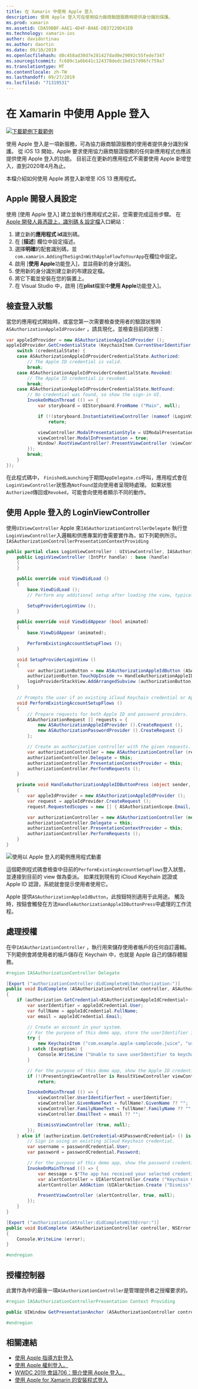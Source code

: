 ```yaml
---
title: 在 Xamarin 中使用 Apple 登入
description: 使用 Apple 登入可在使用協力廠商驗證服務時提供身分識別保護。
ms.prod: xamarin
ms.assetid: CDA59BBF-AAE1-4D4F-B4AE-DB37220D41EB
ms.technology: xamarin-ios
author: davidortinau
ms.author: daortin
ms.date: 09/10/2019
ms.openlocfilehash: d8c458ad30d7e281427dad0e29092c55fede7347
ms.sourcegitcommit: fc689c1a6b641c124378dedc1bd157d96fc759a7
ms.translationtype: MT
ms.contentlocale: zh-TW
ms.lasthandoff: 09/27/2019
ms.locfileid: "71319531"
---
```

# <a name="sign-in-with-apple-in-xamarinios"></a>在 Xamarin 中使用 Apple 登入

[![下載範例](~/media/shared/download.png)下載範例](https://docs.microsoft.com/samples/xamarin/ios-samples/ios13-addingthesigninwithappleflowtoyourapp/)

使用 Apple 登入是一項新服務，可為協力廠商驗證服務的使用者提供身分識別保護。 從 iOS 13 開始，Apple 要求使用協力廠商驗證服務的任何新應用程式也應該提供使用 Apple 登入的功能。 目前正在更新的應用程式不需要使用 Apple 新增登入，直到2020年4月為止。

本檔介紹如何使用 Apple 將登入新增至 iOS 13 應用程式。

## <a name="apple-developer-setup"></a>Apple 開發人員設定

使用 [使用 Apple 登入] 建立並執行應用程式之前，您需要完成這些步驟。 在[Apple 開發人員憑證上，識別碼 & 設定檔][5]入口網站：

1. 建立新的**應用程式 id**識別碼。
2. 在 [**描述**] 欄位中設定描述。
3. 選擇**明確**的配套識別碼，並`com.xamarin.AddingTheSignInWithAppleFlowToYourApp`在欄位中設定。
4. 啟用 [**使用 Apple**功能登入]，並註冊新的身分識別。
5. 使用新的身分識別建立新的布建設定檔。
6. 將它下載並安裝在您的裝置上。
7. 在 Visual Studio 中，啟用 [在**plist**檔案中**使用 Apple**功能登入]。

## <a name="check-sign-in-status"></a>檢查登入狀態

當您的應用程式開始時，或當您第一次需要檢查使用者的驗證狀態時`ASAuthorizationAppleIdProvider` ，請具現化，並檢查目前的狀態：

```csharp
var appleIdProvider = new ASAuthorizationAppleIdProvider ();
appleIdProvider.GetCredentialState (KeychainItem.CurrentUserIdentifier, (credentialState, error) => {
    switch (credentialState) {
    case ASAuthorizationAppleIdProviderCredentialState.Authorized:
        // The Apple ID credential is valid.
        break;
    case ASAuthorizationAppleIdProviderCredentialState.Revoked:
        // The Apple ID credential is revoked.
        break;
    case ASAuthorizationAppleIdProviderCredentialState.NotFound:
        // No credential was found, so show the sign-in UI.
        InvokeOnMainThread (() => {
            var storyboard = UIStoryboard.FromName ("Main", null);

            if (!(storyboard.InstantiateViewController (nameof (LoginViewController)) is LoginViewController viewController))
                return;

            viewController.ModalPresentationStyle = UIModalPresentationStyle.FormSheet;
            viewController.ModalInPresentation = true;
            Window?.RootViewController?.PresentViewController (viewController, true, null);
        });
        break;
    }
});
```

在此程式碼中， `FinishedLaunching`于期間`AppDelegate.cs`呼叫，應用程式會在`LoginViewController`狀態為`NotFound`並向使用者呈現時處理。 如果狀態`Authorized`傳回或`Revoked`，可能會向使用者顯示不同的動作。

## <a name="a-loginviewcontroller-for-sign-in-with-apple"></a>使用 Apple 登入的 LoginViewController

使用`UIViewController` Apple 來`IASAuthorizationControllerDelegate` 執行登`LoginViewController`入邏輯和供應專案的會需要實作為，如下列範例所示。`IASAuthorizationControllerPresentationContextProviding`

```csharp
public partial class LoginViewController : UIViewController, IASAuthorizationControllerDelegate, IASAuthorizationControllerPresentationContextProviding {
    public LoginViewController (IntPtr handle) : base (handle)
    {
    }

    public override void ViewDidLoad ()
    {
        base.ViewDidLoad ();
        // Perform any additional setup after loading the view, typically from a nib.

        SetupProviderLoginView ();
    }

    public override void ViewDidAppear (bool animated)
    {
        base.ViewDidAppear (animated);

        PerformExistingAccountSetupFlows ();
    }

    void SetupProviderLoginView ()
    {
        var authorizationButton = new ASAuthorizationAppleIdButton (ASAuthorizationAppleIdButtonType.Default, ASAuthorizationAppleIdButtonStyle.White);
        authorizationButton.TouchUpInside += HandleAuthorizationAppleIDButtonPress;
        loginProviderStackView.AddArrangedSubview (authorizationButton);
    }

    // Prompts the user if an existing iCloud Keychain credential or Apple ID credential is found.
    void PerformExistingAccountSetupFlows ()
    {
        // Prepare requests for both Apple ID and password providers.
        ASAuthorizationRequest [] requests = {
            new ASAuthorizationAppleIdProvider ().CreateRequest (),
            new ASAuthorizationPasswordProvider ().CreateRequest ()
        };

        // Create an authorization controller with the given requests.
        var authorizationController = new ASAuthorizationController (requests);
        authorizationController.Delegate = this;
        authorizationController.PresentationContextProvider = this;
        authorizationController.PerformRequests ();
    }

    private void HandleAuthorizationAppleIDButtonPress (object sender, EventArgs e)
    {
        var appleIdProvider = new ASAuthorizationAppleIdProvider ();
        var request = appleIdProvider.CreateRequest ();
        request.RequestedScopes = new [] { ASAuthorizationScope.Email, ASAuthorizationScope.FullName };

        var authorizationController = new ASAuthorizationController (new [] { request });
        authorizationController.Delegate = this;
        authorizationController.PresentationContextProvider = this;
        authorizationController.PerformRequests ();
    }
}
```

![使用以 Apple 登入的範例應用程式動畫](sign-in-images/sign-in-flow.png)

這個範例程式碼會檢查中目前的`PerformExistingAccountSetupFlows`登入狀態，並連接到目前的 view 做為委派。 如果找到現有的 iCloud Keychain 認證或 Apple ID 認證，系統就會提示使用者使用它。

Apple 提供`ASAuthorizationAppleIdButton`，此按鈕特別適用于此用途。 觸及時，按鈕會觸發在方法`HandleAuthorizationAppleIDButtonPress`中處理的工作流程。

## <a name="handling-authorization"></a>處理授權

在中`IASAuthorizationController` ，執行用來儲存使用者帳戶的任何自訂邏輯。 下列範例會將使用者的帳戶儲存在 Keychain 中，也就是 Apple 自己的儲存體服務。

```csharp
#region IASAuthorizationController Delegate

[Export ("authorizationController:didCompleteWithAuthorization:")]
public void DidComplete (ASAuthorizationController controller, ASAuthorization authorization)
{
    if (authorization.GetCredential<ASAuthorizationAppleIdCredential> () is ASAuthorizationAppleIdCredential appleIdCredential) {
        var userIdentifier = appleIdCredential.User;
        var fullName = appleIdCredential.FullName;
        var email = appleIdCredential.Email;

        // Create an account in your system.
        // For the purpose of this demo app, store the userIdentifier in the keychain.
        try {
            new KeychainItem ("com.example.apple-samplecode.juice", "userIdentifier").SaveItem (userIdentifier);
        } catch (Exception) {
            Console.WriteLine ("Unable to save userIdentifier to keychain.");
        }

        // For the purpose of this demo app, show the Apple ID credential information in the ResultViewController.
        if (!(PresentingViewController is ResultViewController viewController))
            return;

        InvokeOnMainThread (() => {
            viewController.UserIdentifierText = userIdentifier;
            viewController.GivenNameText = fullName?.GivenName ?? "";
            viewController.FamilyNameText = fullName?.FamilyName ?? "";
            viewController.EmailText = email ?? "";

            DismissViewController (true, null);
        });
    } else if (authorization.GetCredential<ASPasswordCredential> () is ASPasswordCredential passwordCredential) {
        // Sign in using an existing iCloud Keychain credential.
        var username = passwordCredential.User;
        var password = passwordCredential.Password;

        // For the purpose of this demo app, show the password credential as an alert.
        InvokeOnMainThread (() => {
            var message = $"The app has received your selected credential from the keychain. \n\n Username: {username}\n Password: {password}";
            var alertController = UIAlertController.Create ("Keychain Credential Received", message, UIAlertControllerStyle.Alert);
            alertController.AddAction (UIAlertAction.Create ("Dismiss", UIAlertActionStyle.Cancel, null));

            PresentViewController (alertController, true, null);
        });
    }
}

[Export ("authorizationController:didCompleteWithError:")]
public void DidComplete (ASAuthorizationController controller, NSError error)
{
    Console.WriteLine (error);
}

#endregion
```

## <a name="authorization-controller"></a>授權控制器

此實作為中的最後一項`ASAuthorizationController`是管理提供者之授權要求的。

```csharp
#region IASAuthorizationControllerPresentation Context Providing

public UIWindow GetPresentationAnchor (ASAuthorizationController controller) => View.Window;

#endregion
```

## <a name="related-links"></a>相關連結

* [使用 Apple 指導方針登入](https://developer.apple.com/design/human-interface-guidelines/sign-in-with-apple/overview/)
* [使用 Apple 權利登入。][2]
* [WWDC 2019 會話706：簡介使用 Apple 登入。][3]
* [使用 Apple for Xamarin 的安裝程式登入][4]

[1]: https://developer.apple.com/documentation/authenticationservices/adding_the_sign_in_with_apple_flow_to_your_app
[2]: https://developer.apple.com/documentation/bundleresources/entitlements/com_apple_developer_applesignin
[3]: https://developer.apple.com/videos/play/wwdc19/706/
[4]: ~/xamarin-forms/platform/sign-in-with-apple/setup.md
[5]: https://developer.apple.com/account/resources/identifiers/list
